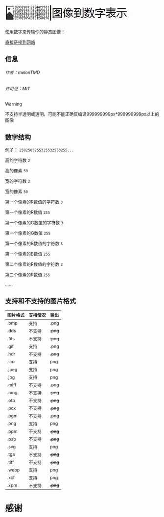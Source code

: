 # ![图像到数字显示](https://github.com/melonTMD/I2NR/blob/bd75cb468679f8f2b890e2012b599b16de01ab1e/I2NR.png)

使用数字来传输你的静态图像！

[直接链接到网站](https://melontmd.github.io/I2NR/)
## 信息
###### 作者：melonTMD
###### 许可证：MIT
> [!WARNING]
> 不支持半透明或透明，可能不能正确反编译999999999px*999999999px以上的图像
## 数字结构
例子： `2502503255325532553255...` 

高的字符数 `2` 

高的像素 `50` 

宽的字符数 `2` 

宽的像素 `50` 

第一个像素的R数值的字符数 `3` 

第一个像素的R数值 `255` 

第一个像素的G数值的字符数 `3` 

第一个像素的G数值 `255` 

第一个像素的B数值的字符数 `3` 

第一个像素的B数值 `255` 

第二个像素的R数值的字符数 `3` 

第二个像素的R数值 `255`

......
## 支持和不支持的图片格式
| 图片格式 | 支持情况 | 输出 |
|-|-|-|
| .bmp | 支持 | .png |
| .dds | 不支持 | ~~.png~~ |
| .fits | 不支持 | ~~.png~~ |
| .gif | 支持 | .png |
| .hdr | 不支持 | ~~.png~~ |
| .ico | 支持 | png |
| .jpeg | 支持 | png |
| .jpg | 支持 | png |
| .miff | 不支持 | ~~.png~~ |
| .mng | 不支持 | ~~.png~~ |
| .otb | 不支持 | ~~.png~~ |
| .pcx | 不支持 | ~~.png~~ |
| .pgm | 不支持 | ~~.png~~ |
| .png | 支持 | png |
| .ppm | 不支持 | ~~.png~~ |
| .psb | 不支持 | ~~.png~~ |
| .svg | 支持 | png |
| .tga | 不支持 | ~~.png~~ |
| .tiff | 不支持 | ~~.png~~ |
| .webp | 支持 | png |
| .xcf | 支持 | png |
| .xpm | 不支持 | ~~.png~~ |
# 感谢

